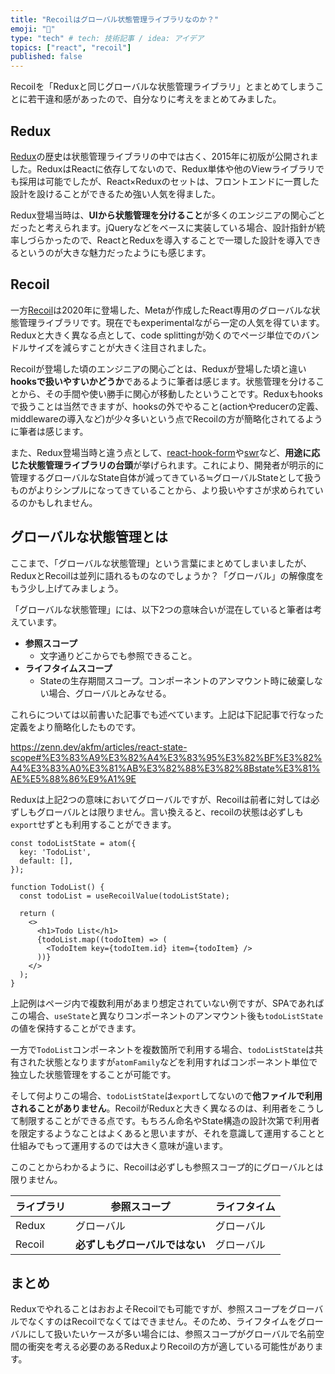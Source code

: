 ```yaml
---
title: "Recoilはグローバル状態管理ライブラリなのか？"
emoji: "🍣"
type: "tech" # tech: 技術記事 / idea: アイデア
topics: ["react", "recoil"]
published: false
---
```


Recoilを「Reduxと同じグローバルな状態管理ライブラリ」とまとめてしまうことに若干違和感があったので、自分なりに考えをまとめてみました。

## Redux

[Redux](https://redux.js.org/)の歴史は状態管理ライブラリの中では古く、2015年に初版が公開されました。ReduxはReactに依存してないので、Redux単体や他のViewライブラリでも採用は可能でしたが、React×Reduxのセットは、フロントエンドに一貫した設計を設けることができるため強い人気を得ました。

Redux登場当時は、**UIから状態管理を分けること**が多くのエンジニアの関心ごとだったと考えられます。jQueryなどをベースに実装している場合、設計指針が統率しづらかったので、ReactとReduxを導入することで一環した設計を導入できるというのが大きな魅力だったようにも感じます。

## Recoil

一方[Recoil](https://recoiljs.org/)は2020年に登場した、Metaが作成したReact専用のグローバルな状態管理ライブラリです。現在でもexperimentalながら一定の人気を得ています。Reduxと大きく異なる点として、code splittingが効くのでページ単位でのバンドルサイズを減らすことが大きく注目されました。

Recoilが登場した頃のエンジニアの関心ごとは、Reduxが登場した頃と違い**hooksで扱いやすいかどうか**であるように筆者は感じます。状態管理を分けることから、その手間や使い勝手に関心が移動したということです。Reduxもhooksで扱うことは当然できますが、hooksの外でやること(actionやreducerの定義、middlewareの導入など)が少々多いという点でRecoilの方が簡略化されてるように筆者は感じます。

また、Redux登場当時と違う点として、[react-hook-form](https://react-hook-form.com/)や[swr](https://swr.vercel.app/ja)など、**用途に応じた状態管理ライブラリの台頭**が挙げられます。これにより、開発者が明示的に管理するグローバルなState自体が減ってきている≒グローバルStateとして扱うものがよりシンプルになってきていることから、より扱いやすさが求められているのかもしれません。

## グローバルな状態管理とは

ここまで、「グローバルな状態管理」という言葉にまとめてしまいましたが、ReduxとRecoilは並列に語れるものなのでしょうか？「グローバル」の解像度をもう少し上げてみましょう。

「グローバルな状態管理」には、以下2つの意味合いが混在していると筆者は考えています。

- **参照スコープ**
  - 文字通りどこからでも参照できること。
- **ライフタイムスコープ**
  - Stateの生存期間スコープ。コンポーネントのアンマウント時に破棄しない場合、グローバルとみなせる。

これらについては以前書いた記事でも述べています。上記は下記記事で行なった定義をより簡略化したものです。

https://zenn.dev/akfm/articles/react-state-scope#%E3%83%A9%E3%82%A4%E3%83%95%E3%82%BF%E3%82%A4%E3%83%A0%E3%81%AB%E3%82%88%E3%82%8Bstate%E3%81%AE%E5%88%86%E9%A1%9E

Reduxは上記2つの意味においてグローバルですが、Recoilは前者に対しては必ずしもグローバルとは限りません。言い換えると、recoilの状態は必ずしも`export`せずとも利用することができます。

```tsx
const todoListState = atom({
  key: 'TodoList',
  default: [],
});

function TodoList() {
  const todoList = useRecoilValue(todoListState);

  return (
    <>
      <h1>Todo List</h1>
      {todoList.map((todoItem) => (
        <TodoItem key={todoItem.id} item={todoItem} />
      ))}
    </>
  );
}
```

上記例はページ内で複数利用があまり想定されていない例ですが、SPAであればこの場合、`useState`と異なりコンポーネントのアンマウント後も`todoListState`の値を保持することができます。

一方で`TodoList`コンポーネントを複数箇所で利用する場合、`todoListState`は共有された状態となりますが`atomFamily`などを利用すればコンポーネント単位で独立した状態管理をすることが可能です。

そして何よりこの場合、`todoListState`は`export`してないので**他ファイルで利用されることがありません**。RecoilがReduxと大きく異なるのは、利用者をこうして制限することができる点です。もちろん命名やState構造の設計次第で利用者を限定するようなことはよくあると思いますが、それを意識して運用することと仕組みでもって運用するのでは大きく意味が違います。

このことからわかるように、Recoilは必ずしも参照スコープ的にグローバルとは限りません。

| ライブラリ | 参照スコープ | ライフタイム |
| ---- | ---- | ---- |
| Redux | グローバル | グローバル |
| Recoil | **必ずしもグローバルではない** | グローバル |

## まとめ

ReduxでやれることはおおよそRecoilでも可能ですが、参照スコープをグローバルでなくすのはRecoilでなくてはできません。そのため、ライフタイムをグローバルにして扱いたいケースが多い場合には、参照スコープがグローバルで名前空間の衝突を考える必要のあるReduxよりRecoilの方が適している可能性があります。
